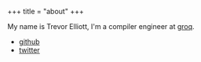 +++
title = "about"
+++

My name is Trevor Elliott, I'm a compiler engineer at [groq](https://groq.com).

* [github](https://github.com/elliottt)
* [twitter](https://twitter.com/moltarx)
